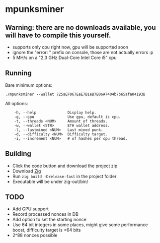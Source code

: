 # mpunksminer
## Warning: there are no downloads available, you will have to compile this yourself.
- supports only cpu right now, gpu will be supported soon
- ignore the "error: " prefix on console, those are not actually errors :p
- 5 MH/s on a "2,3 GHz Dual-Core Intel Core i5" cpu

## Running

Bare minimum options:

```
./mpunksminer --wallet 725aEF067EeE7B1eB7B06A7404b7b65afa04193B
```

All options:

```
	-h, --help            	Display help.
	-g, --gpu             	Use gpu, default is cpu.
	-t, --threads <NUM>   	Amount of threads.
	-w, --wallet <STR>    	ETH wallet address.
	-l, --lastmined <NUM> 	Last mined punk.
	-d, --difficulty <NUM>	Difficulty target.
	-i, --increment <NUM> 	# of hashes per cpu thread.
```

## Building

- Click the code button and download the project zip
- Download [Zig](https://ziglang.org/download/)
- Run `zig build -Drelease-fast` in the project folder
- Executable will be under zig-out/bin/

## TODO

- Add GPU support
- Record processed nonces in DB
- Add option to set the starting nonce
- Use 64 bit integers in some places, might give some performance boost, difficulty target is <64 bits
- 2^88 nonces possible

